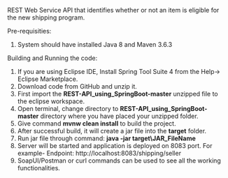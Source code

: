 REST Web Service API that identifies whether or not an item is eligible for the new shipping program.

Pre-requisities:
1) System should have installed Java 8 and Maven 3.6.3

Building and Running the code:
1)	If you are using Eclipse IDE, Install Spring Tool Suite 4 from the Help-> Eclipse Marketplace.
2)	Download code from GitHub and unzip it.
3)	First import the <B>REST-API_using_SpringBoot-master</B> unzipped file to the eclipse workspace.
4)	Open terminal, change directory to <B>REST-API_using_SpringBoot-master</B> directory where you have placed your unzipped folder.
5)  Give command <B>mvnw clean install</B> to build the project.
5)	After successful build, it will create a jar file into the <B>target</B> folder.
6)	Run jar file through command: <B>java -jar target\JAR_FileName</B>
6)  Server will be started and application is deployed on 8083 port. For example- Endpoint: http://localhost:8083/shipping/seller
7)	SoapUI/Postman or curl commands can be used to see all the working functionalities.
